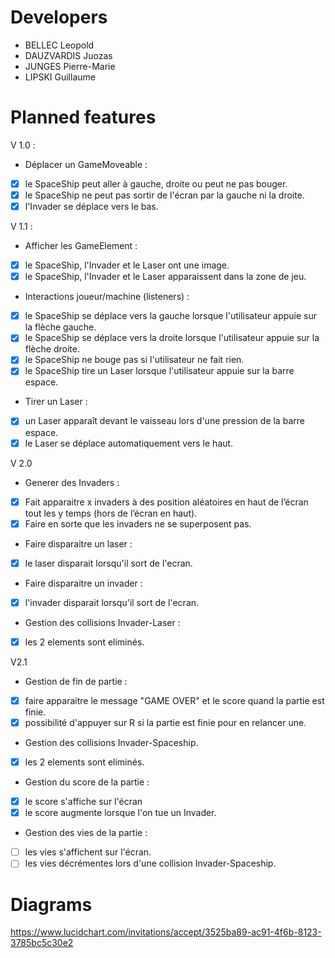 # Developers

* BELLEC Leopold
* DAUZVARDIS Juozas
* JUNGES Pierre-Marie
* LIPSKI Guillaume

# Planned features

V 1.0 :
* Déplacer un GameMoveable :
 - [x] le SpaceShip peut aller à gauche, droite ou peut ne pas bouger.
 - [x] le SpaceShip ne peut pas sortir de l'écran par la gauche ni la droite.
 - [x] l'Invader se déplace vers le bas.

V 1.1 :
* Afficher les GameElement :
 - [x] le SpaceShip, l'Invader et le Laser ont une image. 
 - [x] le SpaceShip, l'Invader et le Laser apparaissent dans la zone de jeu. 
* Interactions joueur/machine (listeners) :
 - [x] le SpaceShip se déplace vers la gauche lorsque l'utilisateur appuie sur la flèche gauche. 
 - [x] le SpaceShip se déplace vers la droite lorsque l'utilisateur appuie sur la flèche droite. 
 - [x] le SpaceShip ne bouge pas si l'utilisateur ne fait rien. 
 - [x] le SpaceShip tire un Laser lorsque l'utilisateur appuie sur la barre espace. 
* Tirer un Laser :
 - [x] un Laser apparaît devant le vaisseau lors d'une pression de la barre espace. 
 - [x] le Laser se déplace automatiquement vers le haut. 

V 2.0
* Generer des Invaders :
 - [x] Fait apparaitre x invaders à des position aléatoires en haut de l’écran tout les y temps (hors de l’écran en haut).
 - [x] Faire en sorte que les invaders ne se superposent pas.
* Faire disparaitre un laser :
 - [x] le laser disparait lorsqu'il sort de l'ecran.
* Faire disparaitre un invader :
 - [x] l'invader disparait lorsqu'il sort de l'ecran.
* Gestion des collisions Invader-Laser :
 - [x] les 2 elements sont eliminés.
 
 V2.1
* Gestion de fin de partie :
 - [x] faire apparaitre le message "GAME OVER" et le score quand la partie est finie.
 - [x] possibilité d'appuyer sur R si la partie est finie pour en relancer une.
* Gestion des collisions Invader-Spaceship.
 - [x] les 2 elements sont eliminés.
* Gestion du score de la partie :
 - [x] le score s'affiche sur l'écran
 - [x] le score augmente lorsque l'on tue un Invader.
* Gestion des vies de la partie :
 - [ ] les vies s'affichent sur l'écran.
 - [ ] les vies décrémentes lors d'une collision Invader-Spaceship.

# Diagrams

https://www.lucidchart.com/invitations/accept/3525ba89-ac91-4f6b-8123-3785bc5c30e2
